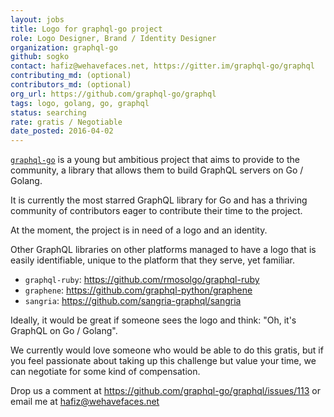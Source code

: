 ```yaml
---
layout: jobs
title: Logo for graphql-go project
role: Logo Designer, Brand / Identity Designer
organization: graphql-go
github: sogko
contact: hafiz@wehavefaces.net, https://gitter.im/graphql-go/graphql
contributing_md: (optional)
contributors_md: (optional)
org_url: https://github.com/graphql-go/graphql
tags: logo, golang, go, graphql
status: searching
rate: gratis / Negotiable
date_posted: 2016-04-02
---
```


[`graphql-go`](https://github.com/graphql-go/graphql) is a young but ambitious project that aims to provide to the community, a library that allows them to build GraphQL servers on Go / Golang.

It is currently the most starred GraphQL library for Go and has a thriving community of contributors eager to contribute their time to the project.

At the moment, the project is in need of a logo and an identity.

Other GraphQL libraries on other platforms managed to have a logo that is easily identifiable, unique to the platform that they serve, yet familiar.

- `graphql-ruby`: https://github.com/rmosolgo/graphql-ruby
- `graphene`: https://github.com/graphql-python/graphene
- `sangria`: https://github.com/sangria-graphql/sangria


Ideally, it would be great if someone sees the logo and think: "Oh, it's GraphQL on Go / Golang".

We currently would love someone who would be able to do this gratis, but if you feel passionate about taking up this challenge but value your time, we can negotiate for some kind of compensation.

Drop us a comment at https://github.com/graphql-go/graphql/issues/113 or email me at hafiz@wehavefaces.net
